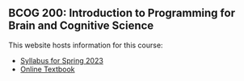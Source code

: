 ## BCOG 200: Introduction to Programming for Brain and Cognitive Science

This website hosts information for this course:
- [Syllabus for Spring 2023](syllabus.md)
- [Online Textbook](book_contents.md)